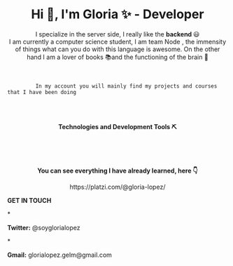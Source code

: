 <h1 align='center'> Hi 👋, I'm Gloria ✨ - Developer</h1>

<p align='center' > I specialize in the server side, I really like the <strong> backend </strong> 😃<br> 
    I am currently a computer science student, I am team Node , the immensity of things
    what can you do with this language is awesome. On the other hand I am a lover of books 📚and the functioning of the brain 🧠</p> <br>
    
```
         In my account you will mainly find my projects and courses that I have been doing 
 ```
   <br>
  <br>
<p align='center'> <strong>Technologies and Development Tools ⛏</strong> </p> 
<p align='center'>
 <img src="https://img.shields.io/badge/JavaScript-yellow" alt=""> 
  <img src="https://img.shields.io/badge/NODE-<COLOR>" alt="">
 <img src="https://img.shields.io/badge/Express-grey" alt=""> <img src="https://img.shields.io/badge/Hapi-orange" alt=""> 
 <img src="https://img.shields.io/badge/SQL-blue" alt="">
<img src="https://img.shields.io/badge/Mysql-blue" alt="">  
 <img src="https://img.shields.io/badge/MongoDB-green" alt=""> 
 </p>  <br>
 

<p align='center'> <strong> You can see everything I have already learned, here 👇</strong></p>
   <p align='center'>  https://platzi.com/@gloria-lopez/</p>

<p ><strong> GET IN TOUCH</strong></p>
* <p ><strong> <samll> Twitter:</small></strong> @soyglorialopez</p>
* <p ><strong> <samll> Gmail:</small></strong> glorialopez.gelm@gmail.com</p>
